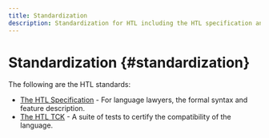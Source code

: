 ```yaml
---
title: Standardization
description: Standardization for HTL including the HTL specification and the HTL TCK.
---
```


# Standardization {#standardization}

The following are the HTL standards: 

* [The HTL Specification](https://github.com/adobe/htl-spec) - For language lawyers, the formal syntax and feature description.
* [The HTL TCK](https://github.com/adobe/htl-tck) - A suite of tests to certify the compatibility of the language.

